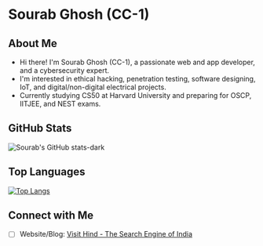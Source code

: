 
# Sourab Ghosh (CC-1)

## About Me
- Hi there! I'm Sourab Ghosh (CC-1), a passionate web and app developer, and a cybersecurity expert.
- I'm interested in ethical hacking, penetration testing, software designing, IoT, and digital/non-digital electrical projects.
- Currently studying CS50 at Harvard University and preparing for OSCP, IITJEE, and NEST exams.


## GitHub Stats
![Sourab's GitHub stats-dark](https://github-readme-stats.vercel.app/api?username=xms7210-bot&show_icons=true&theme=radical)

## Top Languages
[![Top Langs](https://github-readme-stats.vercel.app/api/top-langs/?username=xms7210-bot&layout=pie)](https://github.com/xms7210-bot/github-readme-stats)

## Connect with Me

- [ ] Website/Blog: [Visit Hind - The Search Engine of India](https://ccindia.vercel.app)

